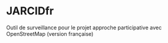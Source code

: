 # JARCIDfr
Outil de surveillance pour le projet approche participative avec OpenStreetMap (version française)
